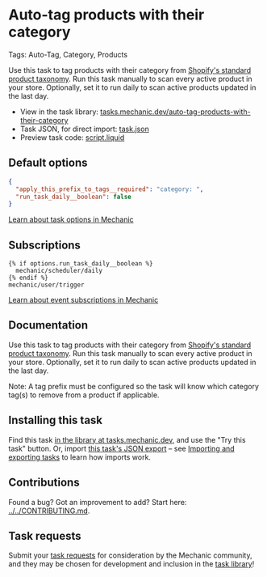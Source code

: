 # Auto-tag products with their category

Tags: Auto-Tag, Category, Products

Use this task to tag products with their category from [Shopify's standard product taxonomy](https://shopify.github.io/product-taxonomy/releases/latest/). Run this task manually to scan every active product in your store. Optionally, set it to run daily to scan active products updated in the last day.

* View in the task library: [tasks.mechanic.dev/auto-tag-products-with-their-category](https://tasks.mechanic.dev/auto-tag-products-with-their-category)
* Task JSON, for direct import: [task.json](../../tasks/auto-tag-products-with-their-category.json)
* Preview task code: [script.liquid](./script.liquid)

## Default options

```json
{
  "apply_this_prefix_to_tags__required": "category: ",
  "run_task_daily__boolean": false
}
```

[Learn about task options in Mechanic](https://learn.mechanic.dev/core/tasks/options)

## Subscriptions

```liquid
{% if options.run_task_daily__boolean %}
  mechanic/scheduler/daily
{% endif %}
mechanic/user/trigger
```

[Learn about event subscriptions in Mechanic](https://learn.mechanic.dev/core/tasks/subscriptions)

## Documentation

Use this task to tag products with their category from [Shopify's standard product taxonomy](https://shopify.github.io/product-taxonomy/releases/latest/). Run this task manually to scan every active product in your store. Optionally, set it to run daily to scan active products updated in the last day.

Note: A tag prefix must be configured so the task will know which category tag(s) to remove from a product if applicable.

## Installing this task

Find this task [in the library at tasks.mechanic.dev](https://tasks.mechanic.dev/auto-tag-products-with-their-category), and use the "Try this task" button. Or, import [this task's JSON export](../../tasks/auto-tag-products-with-their-category.json) – see [Importing and exporting tasks](https://learn.mechanic.dev/core/tasks/import-and-export) to learn how imports work.

## Contributions

Found a bug? Got an improvement to add? Start here: [../../CONTRIBUTING.md](../../CONTRIBUTING.md).

## Task requests

Submit your [task requests](https://mechanic.canny.io/task-requests) for consideration by the Mechanic community, and they may be chosen for development and inclusion in the [task library](https://tasks.mechanic.dev/)!
